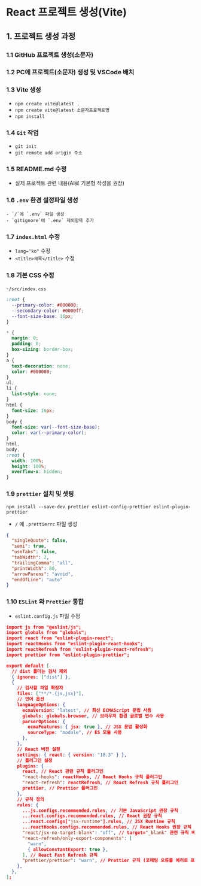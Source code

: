 # React 프로젝트 생성(Vite)

## 1. 프로젝트 생성 과정

### 1.1 GitHub 프로젝트 생성(소문자)

### 1.2 PC에 프로젝트(소문자) 생성 및 VSCode 배치

### 1.3 Vite 생성

- `npm create vite@latest .`
- `npm create vite@latest 소문자프로젝트명`
- `npm install`

### 1.4 `Git` 작업

- `git init`
- `git remote add origin 주소`

### 1.5 README.md 수정

- 실제 프로젝트 관련 내용(AI로 기본형 작성을 권장)

### 1.6 `.env` 환경 설정파일 생성

```
- `/`에 `.env` 파일 생성
- `gitignore`에 `.env` 제외항목 추가
```

### 1.7 `index.html` 수정

- `lang="ko"` 수정
- `<title>제목</title>` 수정

### 1.8 기본 CSS 수정

-`/src/index.css`

```css
:root {
  --primary-color: #000000;
  --secondary-color: #0000ff;
  --font-size-base: 16px;
}

* {
  margin: 0;
  padding: 0;
  box-sizing: border-box;
}
a {
  text-decoration: none;
  color: #000000;
}
ul,
li {
  list-style: none;
}
html {
  font-size: 16px;
}
body {
  font-size: var(--font-size-base);
  color: var(--primary-color);
}
html,
body,
:root {
  width: 100%;
  height: 100%;
  overflow-x: hidden;
}
```

### 1.9 `prettier` 설치 및 셋팅

```
npm install --save-dev prettier eslint-config-prettier eslint-plugin-prettier

```

- `/` 에 `.prettierrc` 파일 생성

```json
{
  "singleQuote": false,
  "semi": true,
  "useTabs": false,
  "tabWidth": 2,
  "trailingComma": "all",
  "printWidth": 80,
  "arrowParens": "avoid",
  "endOfLine": "auto"
}
```

### 1.10 `ESLint` 와 `Prettier` 통합

- `eslint.config.js` 파일 수정

```json
import js from "@eslint/js";
import globals from "globals";
import react from "eslint-plugin-react";
import reactHooks from "eslint-plugin-react-hooks";
import reactRefresh from "eslint-plugin-react-refresh";
import prettier from "eslint-plugin-prettier";

export default [
  // dist 폴더는 검사 제외
  { ignores: ["dist"] },
  {
    // 검사할 파일 확장자
    files: ["**/*.{js,jsx}"],
    // 언어 옵션
    languageOptions: {
      ecmaVersion: "latest", // 최신 ECMAScript 문법 사용
      globals: globals.browser, // 브라우저 환경 글로벌 변수 사용
      parserOptions: {
        ecmaFeatures: { jsx: true }, // JSX 문법 활성화
        sourceType: "module", // ES 모듈 사용
      },
    },
    // React 버전 설정
    settings: { react: { version: "18.3" } },
    // 플러그인 설정
    plugins: {
      react, // React 관련 규칙 플러그인
      "react-hooks": reactHooks, // React Hooks 규칙 플러그인
      "react-refresh": reactRefresh, // React Refresh 규칙 플러그인
      prettier, // Prettier 플러그인
    },
    // 규칙 정의
    rules: {
      ...js.configs.recommended.rules, // 기본 JavaScript 권장 규칙
      ...react.configs.recommended.rules, // React 권장 규칙
      ...react.configs["jsx-runtime"].rules, // JSX Runtime 규칙
      ...reactHooks.configs.recommended.rules, // React Hooks 권장 규칙
      "react/jsx-no-target-blank": "off", // target="_blank" 관련 규칙 비활성화
      "react-refresh/only-export-components": [
        "warn",
        { allowConstantExport: true },
      ], // React Fast Refresh 규칙
      "prettier/prettier": "warn", // Prettier 규칙 (포매팅 오류를 에러로 표시)
    },
  },
];
```
